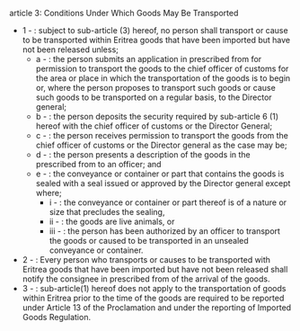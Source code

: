 article 3: Conditions Under Which Goods May Be Transported 

<ul>
			<li>1 - : subject to sub-article (3) hereof, no person shall transport or cause to be transported within Eritrea goods that have been imported but have not been released unless; <ul>
						<li>a - : the person submits an application in prescribed from for permission to transport the goods to the chief officer of customs for the area or place in which the transportation of the goods is to begin or, where the person proposes to transport such goods or cause such goods to be transported on a regular basis, to the Director general; <ul>
						</ul></li>						<li>b - : the person deposits the security required by sub-article 6 (1) hereof with the chief officer of customs or the Director General; <ul>
						</ul></li>						<li>c - : the person receives permission to transport the goods from the chief officer of customs or the Director general as the case may be; <ul>
						</ul></li>						<li>d - : the person presents a description of the goods in the prescribed from to an officer; and <ul>
						</ul></li>						<li>e - : the conveyance or container or part that contains the goods is sealed with a seal issued or approved by the Director general except where; <ul>
									<li>i - : the conveyance or container or part thereof is of a nature or size that precludes the sealing, <ul>
									</ul></li>									<li>ii - : the goods are live animals, or <ul>
									</ul></li>									<li>iii - : the person has been authorized by an officer to transport the goods or caused to be transported in an unsealed conveyance or container. <ul>
									</ul></li>						</ul></li>			</ul></li>			<li>2 - : Every person who transports or causes to be transported with Eritrea goods that have been imported but have not been released shall notify the consignee in prescribed from of the arrival of the goods. <ul>
			</ul></li>			<li>3 - : sub-article(1) hereof does not apply to the transportation of goods within Eritrea prior to the time of the goods are required to be reported under Article 13 of the Proclamation and under the reporting of Imported Goods Regulation. <ul>
			</ul></li></ul>